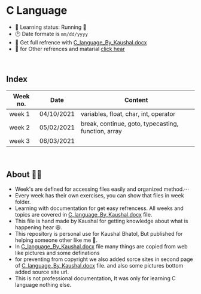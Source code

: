 # C Language

* 📖 Learning status: Running 📗
* 🕐 Date formate is `mm/dd/yyyy`
* 📒 Get full refrence with [C_language_By_Kaushal.docx][my-document]
* 📂 for Other refrences and matarial [click hear][material-folder]
<br>

## Index

Week no. | Date | Content
---------|------|--------
week 1 | 04/10/2021 | variables, float, char, int, operator
week 2 | 05/02/2021 | break, continue, goto, typecasting, function, array
week 3 | 06/03/2021 |
<br>

## About 👷‍♂️

* Week's are defined for accessing files easily and organized method.⋅⋅⋅
* Every week has their own exercises, you can show that files in week folder.
* Learning with documentation for get easy refrencess. All weeks and topics are covered in [C_language_By_Kaushal.docx][my-document] file.
* This file is hand made by Kaushal for getting knowledge about what is happening hear 😆.
* This repository is personal use for Kaushal Bhatol, But published for helping someone other like me 🤟.
* In [C_language_By_Kaushal.docx][my-document] file many things are copied from web like pictures and some definations
* for preventing from copyright we also added sorce sites in second page of [C_language_By_Kaushal.docx][my-document] file. and also some pictures bottom added source site url.
* This is not professional documentation, It was only for learning C language nothing else.

[my-document]: Documents/Self%20Docs
[material-folder]: Documents/Material